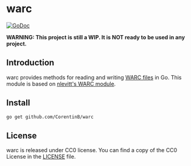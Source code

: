 # warc 

[![GoDoc](https://godoc.org/github.com/CorentinB/warc?status.svg)](https://godoc.org/github.com/CorentinB/warc)

**WARNING: This project is still a WIP. It is NOT ready to be used in any project.**

## Introduction

warc provides methods for reading and writing [WARC files](https://iipc.github.io/warc-specifications/) in Go.
This module is based on [nlevitt's WARC module](https://github.com/nlevitt/warc).

## Install

```bash
go get github.com/CorentinB/warc
```

## License

warc is released under CC0 license.
You can find a copy of the CC0 License in the [LICENSE](./LICENSE) file.
